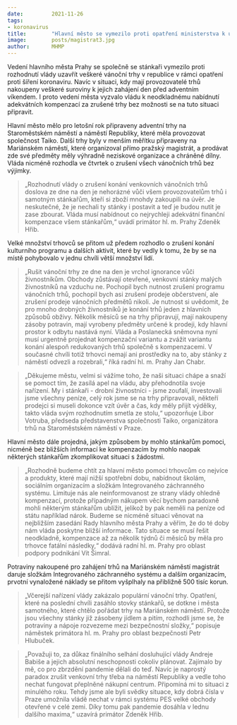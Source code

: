 ```yaml
---
date:         2021-11-26
tags:        
- koronavirus
title:        "Hlavní město se vymezilo proti opatření ministerstva k uzavření trhů den před prvním adventním víkendem"
image: 	      posts/magistrat3.jpg
author:       MHMP
---
```


Vedení hlavního města Prahy se společně se stánkaři vymezilo proti rozhodnutí vlády uzavřít veškeré vánoční trhy v republice v rámci opatření proti šíření koronaviru. Navíc v situaci, kdy mají provozovatelé trhů nakoupeny veškeré suroviny k jejich zahájení den před adventním víkendem. I proto vedení města vyzvalo vládu k neodkladnému nabídnutí adekvátních kompenzací za zrušené trhy bez možnosti se na tuto situaci připravit.

Hlavní město mělo pro letošní rok připraveny adventní trhy na Staroměstském náměstí a náměstí Republiky, které měla provozovat společnost Taiko. Další trhy byly v menším měřítku připraveny na Mariánském náměstí, které organizoval přímo pražský magistrát, a prodávat zde své předměty měly výhradně neziskové organizace a chráněné dílny. Vláda nicméně rozhodla ve čtvrtek o zrušení všech vánočních trhů bez výjimky.

> „Rozhodnutí vlády o zrušení konání venkovních vánočních trhů doslova ze dne na den je nehorázné vůči všem provozovatelům trhů i samotným stánkařům, kteří si zboží mnohdy zakoupili na úvěr. Je neskutečné, že je nechali ty stánky i postavit a teď je budou nutit je zase zbourat. Vláda musí nabídnout co nejrychleji adekvátní finanční kompenzace všem stánkařům,“ uvádí primátor hl. m. Prahy Zdeněk Hřib. 

Velké množství trhovců se přitom už předem rozhodlo o zrušení konání kulturního programu a dalších aktivit, které by vedly k tomu, že by se na místě pohybovalo v jednu chvíli větší množství lidí. 

> „Rušit vánoční trhy ze dne na den je vrchol ignorance vůči živnostníkům. Obchody zůstávají otevřené, venkovní stánky malých živnostníků na vzduchu ne. Pochopil bych nutnost zrušení programu vánočních trhů, pochopil bych asi zrušení prodeje občerstvení, ale zrušení prodeje vánočních předmětů nikoli. Je nutnost si uvědomit, že pro mnoho drobných živnostníků je konání trhů jeden z hlavních způsobů obživy. Několik měsíců se na trhy připravují, mají nakoupeny zásoby potravin, mají vyrobeny předměty určené k prodeji, kdy hlavní prostor k odbytu nastává nyní. Vláda a Poslanecká sněmovna nyní musí urgentně projednat kompenzační variantu a zvážit variantu konání alespoň redukovaných trhů společně s kompenzacemi. V současné chvíli totiž trhovci nemají ani prostředky na to, aby stánky z náměstí odvezli a rozebrali,“ říká radní hl. m. Prahy Jan Chabr.

> „Děkujeme městu, velmi si vážíme toho, že naši situaci chápe a snaží se pomoct tím, že zasílá apel na vládu, aby přehodnotila svoje nařízení. My i stánkaři - drobní živnostníci - jsme zoufalí, investovali jsme všechny peníze, celý rok jsme se na trhy připravovali, někteří prodejci si museli dokonce vzít úvěr a čas, kdy měly přijít výdělky, takto vláda svým rozhodnutím smetla ze stolu,“ upozorňuje Libor Votruba, předseda představenstva společnosti Taiko, organizátora trhů na Staroměstském náměstí v Praze.

Hlavní město dále projedná, jakým způsobem by mohlo stánkařům pomoci, nicméně bez bližších informací ke kompenzacím by mohlo naopak některých stánkařům zkomplikovat situaci s žádostmi. 

>„Rozhodně budeme chtít za hlavní město pomoci trhovcům co nejvíce a produkty, které mají nižší spotřební dobu, nabídnout školám, sociálním organizacím a složkám Integrovaného záchranného systému. Limituje nás ale neinformovanost ze strany vlády ohledně kompenzací, protože případným nákupem věcí bychom paradoxně mohli některým stánkařům ublížit, jelikož by pak neměli na peníze od státu například nárok. Budeme se nicméně situaci věnovat na nejbližším zasedání Rady hlavního města Prahy a věřím, že do té doby nám vláda poskytne bližší informace. Tato situace se musí řešit neodkladně, kompenzace až za několik týdnů či měsíců by měla pro trhovce fatální následky,“ dodává radní hl. m. Prahy pro oblast podpory podnikání Vít Šimral.

Potraviny nakoupené pro zahájení trhů na Mariánském náměstí magistrát daruje složkám Integrovaného záchranného systému a dalším organizacím, prvotní vynaložené náklady se přitom vyšplhaly na přibližně 500 tisíc korun. 

> „Včerejší nařízení vlády zakázalo populární vánoční trhy. Opatření, které na poslední chvíli zasáhlo stovky stánkařů, se dotkne i města samotného, které chtělo pořádat trhy na Mariánském náměstí. Protože jsou všechny stánky již zásobeny jídlem a pitím, rozhodli jsme se, že potraviny a nápoje rozvezeme mezi bezpečnostní složky,“ popisuje náměstek primátora hl. m. Prahy pro oblast bezpečnosti Petr Hlubuček. 

> „Považuji to, za důkaz finálního selhání dosluhující vlády Andreje Babiše a jejich absolutní neschopnosti cokoliv plánovat. Zajímalo by mě, co pro zbrzdění pandemie dělali do teď. Navíc je naprostý paradox zrušit venkovní trhy třeba na náměstí Republiky a vedle toho nechat fungovat přeplněné nákupní centrum. Připomíná mi to situaci z minulého roku. Tehdy jsme ale byli svědky situace, kdy dobrá čísla v Praze umožnila vládě nechat v rámci systému PES velké obchody otevřené v celé zemi. Díky tomu pak pandemie dosáhla v lednu dalšího maxima,“ uzavírá primátor Zdeněk Hřib.  
 
